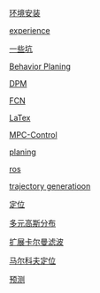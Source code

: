 <a href="环境安装.md">环境安装</a>

<a href="experience.md">experience</a>

<a href="一些坑.md">一些坑</a>

<a href="Behavior Planing.md">Behavior Planing</a>

<a href="DPM/readme.md">DPM</a>

<a href="FCN/readme.md">FCN</a>

<a href="LaTex/readme.md">LaTex</a>

<a href="MPC-Control/readme.md">MPC-Control</a>

<a href="planing/readme.md">planing</a>

<a href="ros/readme.md">ros</a>

<a href="trajectory generatioon/readme.md">trajectory generatioon</a>

<a href="定位/readme.md">定位</a>

<a href="多元高斯分布/readme.md">多元高斯分布</a>

<a href="扩展卡尔曼滤波/readme.md">扩展卡尔曼滤波</a>

<a href="马尔科夫定位/readme.md">马尔科夫定位</a>

<a href="预测/readme.md">预测</a>




